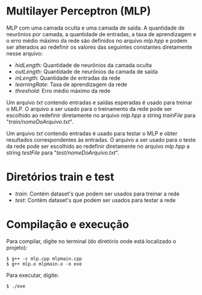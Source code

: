 # Multilayer Perceptron (MLP)

MLP com uma camada oculta e uma camada de saída. A quantidade de neurônios por camada, a quantidade de entradas, a taxa de aprendizagem e o erro médio máximo da rede são definidos no arquivo *mlp.hpp* e podem ser alterados ao redefinir os valores das seguintes constantes diretamente nesse arquivo:

  - *hidLength*: Quantidade de neurônios da camada oculta
  - *outLength*: Quantidade de neurônios da camada de saída
  - *inLength*: Quantidade de entradas da rede
  - *learningRate*: Taxa de aprendizagem da rede
  - *threshold*: Erro médio máximo da rede

Um arquivo *txt* contendo entradas e saídas esperadas é usado para treinar o MLP. O arquivo a ser usado para o treinamento da rede pode ser escolhido ao redefinir diretamente no arquivo *mlp.hpp* a string *trainFile* para "*train/nomeDoArquivo.txt*".

Um arquivo *txt* contendo entradas é usado para testar o MLP e obter resultados correspondentes às entradas. O arquivo a ser usado para o teste da rede pode ser escolhido ao redefinir diretamente no arquivo *mlp.hpp* a string *testFile* para "*test/nomeDoArquivo.txt*".
# Diretórios train e test
  - *train*: Contém dataset's que podem ser usados para treinar a rede
  - *test*: Contém dataset's que podem ser usados para testar a rede

# Compilação e execução
Para compilar, digite no terminal (do diretório onde está localizado o projeto):

    $ g++ -c mlp.cpp mlpmain.cpp
    $ g++ mlp.o mlpmain.o -o exe 

Para executar, digite:

    $ ./exe
